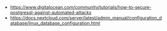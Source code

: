 * <https://www.digitalocean.com/community/tutorials/how-to-secure-postgresql-against-automated-attacks>
* <https://docs.nextcloud.com/server/latest/admin_manual/configuration_database/linux_database_configuration.html>
